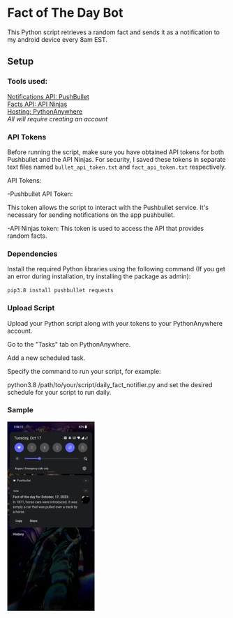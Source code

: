 # Fact of The Day Bot

This Python script retrieves a random fact and sends it as a notification to my android device every 8am EST.

## Setup

### Tools used:
<a href="https://api-ninjas.com/api/facts" target="_blank">Notifications API: PushBullet</a> <br />
<a href="https://www.pushbullet.com/" target="_blank">Facts API: API Ninjas</a> <br />
<a href="https://www.pythonanywhere.com/" target="_blank">Hosting: PythonAnywhere</a> <br />
*All will require creating an account*

### API Tokens

Before running the script, make sure you have obtained API tokens for both Pushbullet and the API Ninjas. For security, I saved these tokens in separate text files named `bullet_api_token.txt` and `fact_api_token.txt` respectively.

API Tokens:

-Pushbullet API Token:

This token allows the script to interact with the Pushbullet service. It's necessary for sending notifications on the app pushbullet.

-API Ninjas token:
This token is used to access the API that provides random facts.


### Dependencies

Install the required Python libraries using the following command (If you get an error during installation, try installing the package as admin):

`pip3.8 install pushbullet requests`


### Upload Script
Upload your Python script along with your tokens to your PythonAnywhere account.

Go to the "Tasks" tab on PythonAnywhere.

Add a new scheduled task.

Specify the command to run your script, for example:

python3.8 /path/to/your/script/daily_fact_notifier.py and set the desired schedule for your script to run daily.

### Sample
<img src="image.jpg" alt="Alt Text" style="width:200px;">
